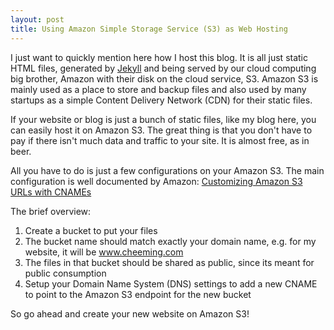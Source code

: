 ```yaml
---
layout: post
title: Using Amazon Simple Storage Service (S3) as Web Hosting
---
```

I just want to quickly mention here how I host this blog. It is all just static HTML files, generated by [Jekyll](http://jekyllrb.com/) and being served by our cloud computing big brother, Amazon with their disk on the cloud service, S3. Amazon S3 is mainly used as a place to store and backup files and also used by many startups as a simple Content Delivery Network (CDN) for their static files.

If your website or blog is just a bunch of static files, like my blog here, you can easily host it on Amazon S3. The great thing is that you don't have to pay if there isn't much data and traffic to your site. It is almost free, as in beer.

All you have to do is just a few configurations on your Amazon S3. The main configuration is well documented by Amazon: [Customizing Amazon S3 URLs with CNAMEs](http://docs.amazonwebservices.com/AmazonS3/latest/dev/VirtualHosting.html#VirtualHostingCustomURLs)

The brief overview:
 1. Create a bucket to put your files
 1. The bucket name should match exactly your domain name, e.g. for my website, it will be www.cheeming.com
 1. The files in that bucket should be shared as public, since its meant for public consumption
 1. Setup your Domain Name System (DNS) settings to add a new CNAME to point to the Amazon S3 endpoint for the new bucket

So go ahead and create your new website on Amazon S3!
